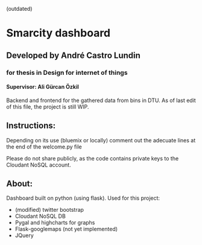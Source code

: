 (outdated)
# Smarcity dashboard
## Developed by André Castro Lundin
### for thesis in Design for internet of things
#### Supervisor: Ali Gürcan Özkil

Backend and frontend for the gathered data from bins in DTU. As of last edit of this file, the project is still WIP.

## Instructions:
Depending on its use (bluemix or locally) comment out the adecuate lines at the end of the welcome.py file

Please do not share publicly, as the code contains private keys to the Cloudant NoSQL account.

## About:
Dashboard built on python (using flask).
Used for this project:
- (modified) twitter bootstrap
- Cloudant NoSQL DB
- Pygal and highcharts for graphs
- Flask-googlemaps (not yet implemented)
- JQuery



